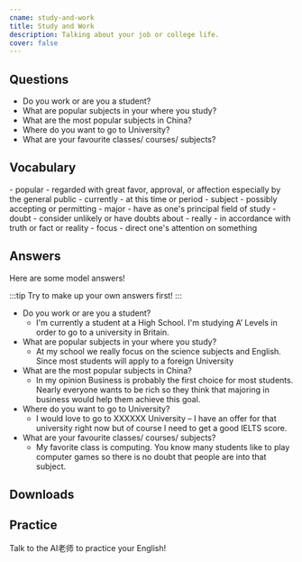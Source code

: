 ```yaml
---
cname: study-and-work
title: Study and Work
description: Talking about your job or college life.
cover: false
---
```

<banner></banner>

## Questions

- Do you work or are you a student?
- What are popular subjects in your where you study?
- What are the most popular subjects in China?
- Where do you want to go to University?
- What are your favourite classes&#x2F; courses&#x2F; subjects?

## Vocabulary

<vocab-list>
- popular
  - regarded with great favor, approval, or affection especially by the general public
- currently
  - at this time or period
- subject
  - possibly accepting or permitting
- major
  - have as one&#39;s principal field of study
- doubt
  - consider unlikely or have doubts about
- really
  - in accordance with truth or fact or reality
- focus
  - direct one&#39;s attention on something

<!-- blank -->

</vocab-list>

## Answers
Here are some model answers!

:::tip
Try to make up your own answers first!
:::

- Do you work or are you a student?
  - I&#39;m currently a student at a High School. I&#39;m studying A’ Levels in order to go to a university in Britain.
- What are popular subjects in your where you study?
  - At my school we really focus on the science subjects and English. Since most students will apply to a foreign University
- What are the most popular subjects in China?
  - In my opinion Business is probably the first choice for most students. Nearly everyone wants to be rich so they think that majoring in business would help them achieve this goal.
- Where do you want to go to University?
  - I would love to go to XXXXXX University – I have an offer for that university right now but of course I need to get a good IELTS score.
- What are your favourite classes&#x2F; courses&#x2F; subjects?
  - My favorite class is computing. You know many students like to play computer games so there is no doubt that people are into that subject.

## Downloads
<downloads></downloads>

## Practice
Talk to the AI老师 to practice your English!
<qrfooter></qrfooter>




